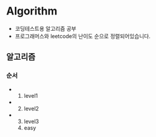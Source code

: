# Algorithm

* 코딩테스트용 알고리즘 공부
* 프로그래머스와 leetcode의 난이도 순으로 정렬되어있습니다.
  

## 알고리즘

### 순서

- 01. level1
- 02. level2
- 03. level3
  4. easy



